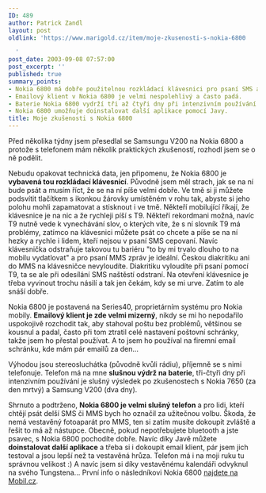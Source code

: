 ```yaml
---
ID: 489
author: Patrick Zandl
layout: post
oldlink: 'https://www.marigold.cz/item/moje-zkusenosti-s-nokia-6800

  '
post_date: 2003-09-08 07:57:00
post_excerpt: ''
published: true
summary_points:
- Nokia 6800 má dobře použitelnou rozkládací klávesnici pro psaní SMS a MMS.
- Emailový klient v Nokia 6800 je velmi nespolehlivý a často padá.
- Baterie Nokia 6800 vydrží tři až čtyři dny při intenzivním používání.
- Nokia 6800 umožňuje doinstalovat další aplikace pomocí Javy.
title: Moje zkušenosti s Nokia 6800
---
```


<p>
Před několika týdny jsem přesedlal se Samsungu V200 na Nokia 6800 a protože s telefonem mám několik praktických zkušeností, rozhodl jsem se o ně podělit. </p>

<p>
Nebudu opakovat technická data, jen připomenu, že Nokia 6800 je <STRONG>vybavená tou rozkládací klávesnicí</STRONG>. Původně jsem měl strach, jak se na ní bude psát a musím říct, že se na ní píše velmi dobře. Ve tmě si ji můžete podsvítit tlačítkem s ikonkou žárovky umístěném v rohu tak, abyste si jeho polohu mohli zapamatovat a stisknout i ve tmě. Někteří mobilující říkají, že klávesnice je na nic a že rychleji píší s T9. Někteří rekordmani možná, navíc T9 nutně vede k vynechávání slov, o kterých víte, že s ní slovník T9 má problémy, zatímco na klávesnici můžete psát co chcete a píše se na ní hezky a rychle i lidem, kteří nejsou v psaní SMS cepovaní. Navíc klávesnička odstraňuje takovou tu bariéru "to by mi trvalo dlouho to na mobilu vydatlovat" a pro psaní MMS zpráv je ideální. Českou diakritiku ani do MMS na klávesničce nevyloudíte. Diakritiku vyloudíte při psaní pomocí T9, ta se ale při odesílání SMS naštěstí odstraní. Na otevření klávesnice je třeba vyvinout trochu násilí a tak jen čekám, kdy se mi urve. Zatím to ale snáší dobře. </p>

<p>
Nokia 6800 je postavená na Series40, proprietárním systému pro Nokia mobily. <STRONG>Emailový klient je zde velmi mizerný</STRONG>, nikdy se mi ho nepodařilo uspokojivě rozchodit tak, aby stahoval poštu bez problémů, většinou se kousnul a padal, často při tom ztratil celé nastavení poštovní schránky, takže jsem ho přestal používat. A to jsem ho používal na firemní email schránku, kde mám pár emailů za den...</p>

<p>
Výhodou jsou stereosluchátka (původně kvůli rádiu), příjemně se s nimi telefonuje. Telefon má na mne <STRONG>slušnou výdrž na baterie</STRONG>, tři-čtyři dny při intenzivním používání je slušný výsledek po zkušenostech s Nokia 7650 (za den mrtvý) a Samsung V200 (dva dny). </p>

<p>
Shrnuto a podtrženo, <STRONG>Nokia 6800 je velmi slušný telefon</STRONG> a pro lidi, kteří chtějí psát delší SMS či MMS&#160;bych&#160;ho&#160;označil za užitečnou volbu.&#160;Škoda, že nemá vestavěný fotoaparát pro MMS, ten si zatím musíte dokoupit zvláště a řešit to má až nástupce. Obecně, pokud nepotřebujete bluetooth a jste psavec, s Nokia 6800 pochodíte dobře. Navíc díky Javě můžete <STRONG>doinstalovat další aplikace</STRONG> a třeba si i dokoupit email klient, pár jsem jich testoval a jsou lepší než ta vestavěná hrůza. Telefon má i na moji ruku tu správnou velikost :) A navíc jsem si díky vestavěnému kalendáři odvyknul na svého Tungstena... První info o následníkovi Nokia 6800 <A href="http://mobil.idnes.cz/mobilni_komunikace/mobilni_telefony/abecedni_prehled_mt/nokia/nokia6850nastupce6800030907.html" target=_blank>najdete na Mobil.cz</A>.</p>